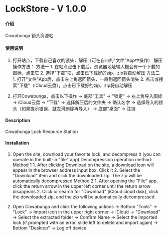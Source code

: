 # LockStore - V 1.0.0

#### 介绍
Cowabunga 锁头资源站

#### 使用说明

1.  打开站点，下载自己喜欢的锁头，解压（可在自带的"文件"App中操作）
    解压操作方法：
    方法一
          1. 在站点点击下载后，浏览器地址输入框会有一个下载的图标，点击它
          2. 选择"下载"项，点击已下载好的zip，zip将自动解压
    方法二
          1. 打开"文件"App后，点击左上角返回箭头，一直到返回箭头消失
          2. 点击或搜索"下载"（iCloud云盘），点击已下载好的zip，zip将自动解压

2.  打开Cowabunga，点击以下操作
    → 底部"工具" 
    → "锁定" 
    → 右上角导入图标 
    → iCloud云盘 
    → "下载" 
    → 选择解压后的文件夹 
    → 确认名字
    → 选择导入的锁头（如果提示错误，就左滑删除再导入）
    → 底部"桌面" 
    → 注销

#### Description
Cowabunga Lock Resource Station

#### Installation

1.  Open the site, download your favorite lock, and decompress it (you can operate in the built-in "file" app)
    Decompression operation method:
    Method 1
        1. After clicking Download on the site, a download icon will appear in the browser address input box. Click it
        2. Select the "Download" item and click the downloaded zip. The zip will be automatically decompressed
    Method 2
        1. After opening the "File" app, click the return arrow in the upper left corner until the return arrow disappears
        2. Click or search for "Download" (iCloud cloud disk), click the downloaded zip, and the zip will be automatically decompressed

2.  Open Cowabunga and click the following actions
    → Bottom "Tools"
    → "Lock" 
    → Import icon in the upper right corner
    → ICloud
    → "Download" 
    → Select the extracted folder
    → Confirm Name
    → Select the imported lock (if prompted with an error, slide left to delete and import again)
    → Bottom "Desktop"
    → Log off device